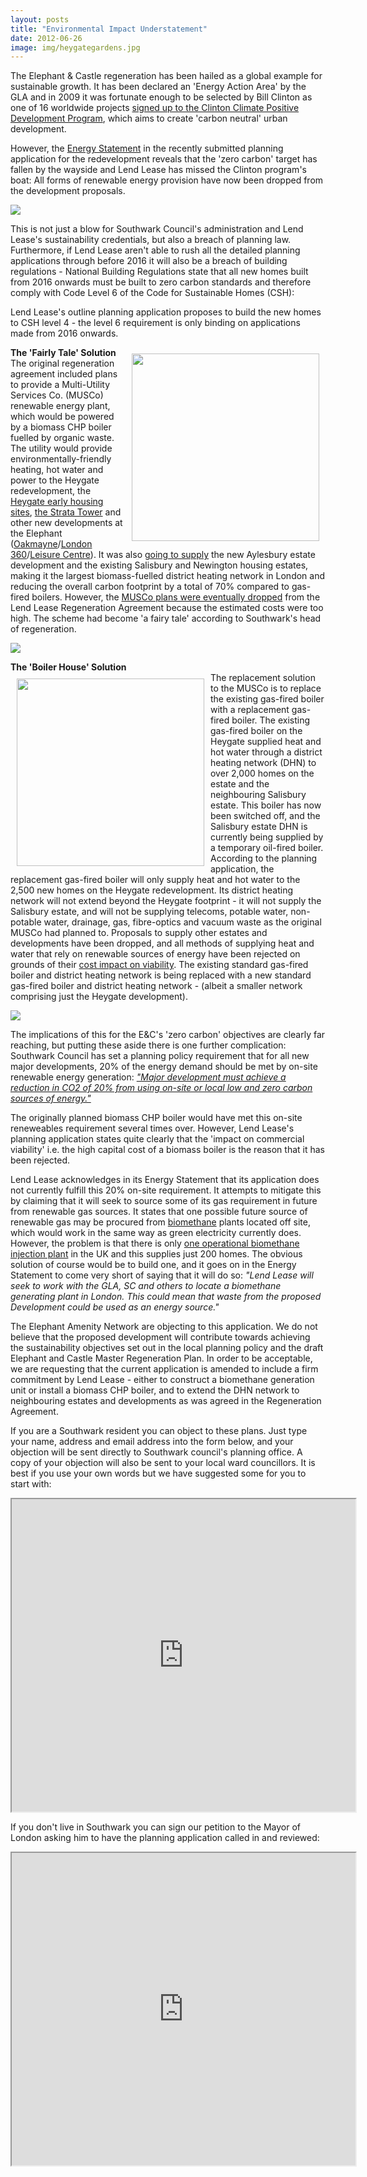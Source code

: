 ```yaml
---
layout: posts
title: "Environmental Impact Understatement"
date: 2012-06-26
image: img/heygategardens.jpg
---
```

The Elephant & Castle regeneration has been hailed as a global example for sustainable growth. It has been declared an 'Energy Action Area' by the GLA and in 2009 it was fortunate enough to be selected by Bill Clinton as one of 16 worldwide projects [signed up to the Clinton Climate Positive Development Program](https://www.london-se1.co.uk/news/view/6032), which aims to create 'carbon neutral' urban development.

However, the [Energy Statement](https://planningonline.southwark.gov.uk/DocsOnline/Documents/224079_1.pdf) in the recently submitted planning application for the redevelopment reveals that the 'zero carbon' target has fallen by the wayside and Lend Lease has missed the Clinton program's boat: All forms of renewable energy provision have now been dropped from the development proposals.

![](https://crappistmartin.github.io/images/csh.png)

This is not just a blow for Southwark Council's administration and Lend Lease's sustainability credentials, but also a breach of planning law. Furthermore, if Lend Lease aren't able to rush all the detailed planning applications through before 2016 it will also be a breach of building regulations - National Building Regulations state that all new homes built from 2016 onwards must be built to zero carbon standards and therefore comply with Code Level 6 of the Code for Sustainable Homes (CSH): 

Lend Lease's outline planning application proposes to build the new homes to CSH level 4 - the level 6 requirement is only binding on applications made from 2016 onwards. 
 
<img src="https://crappistmartin.github.io/images/musco.jpg" width="300" align="right" style="margin:10px">__The 'Fairly Tale' Solution__  
The original regeneration agreement included plans to provide a Multi-Utility Services Co. (MUSCo) renewable energy plant, which would be powered by a biomass CHP boiler fuelled by organic waste. The utility would provide environmentally-friendly heating, hot water and power to the Heygate redevelopment, the [Heygate early housing sites](https://www.london-se1.co.uk/news/view/1692), [the Strata Tower](https://www.building4change.com/page.jsp?id=473) and other new developments at the Elephant ([Oakmayne](https://www.london-se1.co.uk/news/view/3641)/[London 360](https://www.london-se1.co.uk/news/view/3475)/[Leisure Centre](https://londonist.com/2012/03/further-elephant-and-castle-plans-revealed.php)). It was also [going to supply](https://moderngov.southwark.gov.uk/mgConvert2PDF.aspx?ID=16241) the new Aylesbury estate development and the existing Salisbury and Newington housing estates, making it the largest biomass-fuelled district heating network in London and reducing the overall carbon footprint by a total of 70% compared to gas-fired boilers. However, the [MUSCo plans were eventually dropped](https://www.london-se1.co.uk/news/view/5052) from the Lend Lease Regeneration Agreement because the estimated costs were too high. The scheme had become 'a fairy tale' according to Southwark's head of regeneration.   

![](https://crappistmartin.github.io/images/muscoarea.png)

__The 'Boiler House' Solution__  
<img src="https://crappistmartin.github.io/images/heygateboilerhouse.JPG" width="300" style="margin:10px" align="left">The replacement solution to the MUSCo is to replace the existing gas-fired boiler with a replacement gas-fired boiler. The existing gas-fired boiler on the Heygate supplied heat and hot water through a district heating network (DHN) to over 2,000 homes on the estate and the neighbouring Salisbury estate. This boiler has now been switched off, and the Salisbury estate DHN is currently being supplied by a temporary oil-fired boiler. According to the planning application, the replacement gas-fired boiler will only supply heat and hot water to the 2,500 new homes on the Heygate redevelopment. Its district heating network will not extend beyond the Heygate footprint - it will not supply the Salisbury estate, and will not be supplying telecoms, potable water, non-potable water, drainage, gas, fibre-optics and vacuum waste as the original MUSCo had planned to. Proposals to supply other estates and developments have been dropped, and all methods of supplying heat and water that rely on renewable sources of energy have been rejected on grounds of their [cost impact on viability](/2012-07-03-its-all-about-financial-viability/). The existing standard gas-fired boiler and district heating network is being replaced with a new standard gas-fired boiler and district heating network - (albeit a smaller network comprising just the Heygate development).

![](https://crappistmartin.github.io/images/HeygateDHN.png)

The implications of this for the E&C's 'zero carbon' objectives are clearly far reaching, but putting these aside there is one further complication: Southwark Council has set a planning policy requirement that for all new major developments, 20% of the energy demand should be met by on-site renewable energy generation: [_"Major development must achieve a reduction in CO2 of 20% from using on-site or local low and zero carbon sources of energy."_](https://www.southwark.gov.uk/download/5823/adopted_core_strategy) 
 
The originally planned biomass CHP boiler would have met this on-site reneweables requirement several times over. However, Lend Lease's planning application states quite clearly that the 'impact on commercial viability' i.e. the high capital cost of a biomass boiler is the reason that it has been rejected.

Lend Lease acknowledges in its Energy Statement that its application does not currently fulfill this 20% on-site requirement. It attempts to mitigate this by claiming that it will seek to source some of its gas requirement in future from renewable gas sources. It states that one possible future source of renewable gas may be procured from [biomethane](https://en.wikipedia.org/wiki/Biogas) plants located off site, which would work in the same way as green electricity currently does. However, the problem is that there is only [one operational biomethane injection plant](https://www.bbc.co.uk/news/uk-11433162) in the UK and this supplies just 200 homes. The obvious solution of course would be to build one, and it goes on in the Energy Statement to come very short of saying that it will do so: _"Lend Lease will seek to work with the GLA, SC and others to locate a biomethane generating plant in London. This could mean that waste from the proposed Development could be used as an energy source."_

The Elephant Amenity Network are objecting to this application. We do not believe that the proposed development will contribute towards achieving the sustainability objectives set out in the local planning policy and the draft Elephant and Castle Master Regeneration Plan. In order to be acceptable, we are requesting that the current application is amended to include a firm commitment by Lend Lease - either to construct a biomethane generation unit or install a biomass CHP boiler, and to extend the DHN network to neighbouring estates and developments as was agreed in the Regeneration Agreement. 

If you are a Southwark resident you can object to these plans. Just type your name, address and email address into the form below, and your objection will be sent directly to Southwark council's planning office. A copy of your objection will also be sent to your local ward councillors. It is best if you use your own words but we have suggested some for you to start with:   

  
<iframe class="iframe2" src="https://crappistmartin.github.io/contact" width="550px" height="500px"></iframe>


If you don't live in Southwark you can sign our petition to the Mayor of London asking him to have the planning application called in and reviewed:

<iframe class="iframe2" src="https://crappistmartin.github.io/petition" width="550px" height="500px"></iframe>










